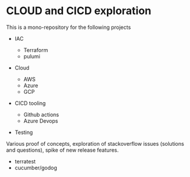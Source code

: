 # CLOUD and CICD exploration

This is a mono-repository for the following projects

- IAC
  - Terraform
  - pulumi
- Cloud 
  - AWS
  - Azure
  - GCP
- CICD tooling 
  - Github actions
  - Azure Devops

- Testing

Various proof of concepts, exploration of stackoverflow issues (solutions and questions), spike of new release features.
  
  - terratest
  - cucumber/godog
